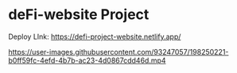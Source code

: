 # deFi-website Project
Deploy LInk: https://defi-project-website.netlify.app/

https://user-images.githubusercontent.com/93247057/198250221-b0ff59fc-4efd-4b7b-ac23-4d0867cdd46d.mp4

